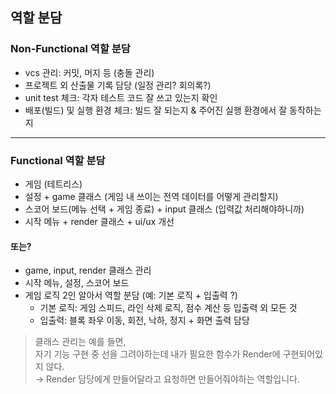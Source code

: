## 역할 분담

### Non-Functional 역할 분담
- vcs 관리: 커밋, 머지 등 (충돌 관리)
- 프로젝트 외 산출물 기록 담당 (일정 관리? 회의록?)
- unit test 체크: 각자 테스트 코드 잘 쓰고 있는지 확인
- 배포(빌드) 및 실행 환경 체크: 빌드 잘 되는지 & 주어진 실행 환경에서 잘 동작하는지

--- 

### Functional 역할 분담

- 게임 (테트리스)
- 설정 + game 클래스 (게임 내 쓰이는 전역 데이터를 어떻게 관리할지)
- 스코어 보드(메뉴 선택 + 게임 종료) + input 클래스 (입력값 처리해야하니까)
- 시작 메뉴 + render 클래스 + ui/ux 개선

#### 또는? 

- game, input, render 클래스 관리
- 시작 메뉴, 설정, 스코어 보드
- 게임 로직 2인 알아서 역할 분담 (예: 기본 로직 + 입출력 ?)
  - 기본 로직: 게임 스피드, 라인 삭제 로직, 점수 계산 등 입출력 외 모든 것
  - 입출력: 블록 좌우 이동, 회전, 낙하, 정지 + 화면 출력 담당
  
> 클래스 관리는 예를 들면,  
> 자기 기능 구현 중 선을 그려야하는데 내가 필요한 함수가 Render에 구현되어있지 않다.  
> → Render 담당에게 만들어달라고 요청하면 만들어줘야하는 역할입니다.
